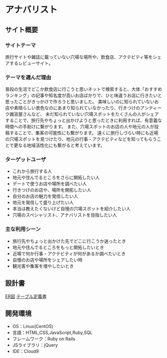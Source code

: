 # アナバリスト

## サイト概要
### サイトテーマ
旅行サイトや雑誌に載っていない穴場な場所や、飲食店、アクテビティ等をシェアするレビューサイト。

### テーマを選んだ理由
普段の生活でどこか飲食店に行こうと思いネットで検索すると、大体「おすすめランキング」の記事や知名度が高いお店ばかりで、ひと味違うお店に行きたいと思ったことがきっかけで作ろうと思いました。
美味しいのに知られていないお店や素晴らしい景色なのにあまり知られていなかったり、行きつけのアンティーク雑貨屋さんなど、
未だ知られていない穴場スポットをたくさんの人がシェアすることで、旅行先やちょっと出かけようと思ったときに利用すれば、有意義な時間への手助けに繋がります。
また、穴場スポットのお店の人や地元の人が投稿することで、集客の可能性にも繋がります。
遠くに旅行しづらい時にも近場の穴場スポットを見つけたり、地元の行事・アクテビティなどを知ってもらうことで更なる地域活性化にも繋がると考えています。

### ターゲットユーザ
- これから旅行する人
- 地元や住んでるところをさらに開拓したい人
- デートで使うお店や場所を調べたい人
- 行きつけのお店や、場所を開拓したい人
- 自分のお店の魅力を発信したい人
- 地元を発信して盛り上げたい人
- 本当は教えたくないけど自慢の穴場スポットを紹介したい人
- 穴場のスペシャリスト、アナバリストを目指したい人

### 主な利用シーン
- 旅行先やちょっと出かけた先でどこに行こうか迷ったとき
- 地元や住んでるところをもっと開拓したいとき
- 近場で何か行事・アクテビティが何があるか調べたいとき
- 自慢のお店や場所をシェアしたい時
- 観光客や集客を増やしたいとき

## 設計書
[ER図](https://app.diagrams.net/#G1hzGyShsfYTBZPZhXKUNSuknbXGXEngFJ)
[テーブル定義書](https://docs.google.com/spreadsheets/d/1NiIMUzkn8DBCp7RWL6rXD7OQG8RrPxQFoaPDSD3_Xro/edit#gid=167916463)

## 開発環境
- OS：Linux(CentOS)
- 言語：HTML,CSS,JavaScript,Ruby,SQL
- フレームワーク：Ruby on Rails
- JSライブラリ：jQuery
- IDE：Cloud9
